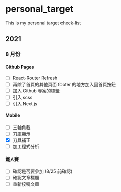 # personal_target
This is my personal target check-list

## 2021
### 8 月份
#### Github Pages
- [ ] React-Router Refresh
- [ ] 再除了首頁的其他頁面 footer 的地方加入回首頁按鈕
- [ ] 加入 Github 專案的標籤
- [ ] 引入 scss
- [ ] 引入 Next.js

#### Mobile
- [ ] 三軸負載
- [ ] 刀庫顯示
- [x] 刀具補正
- [ ] 加工程式分析

#### 鐵人賽
- [ ] 確認是否要參加 (8/25 前確認)
- [ ] 確認文章標題
- [ ] 重新校稿文章
